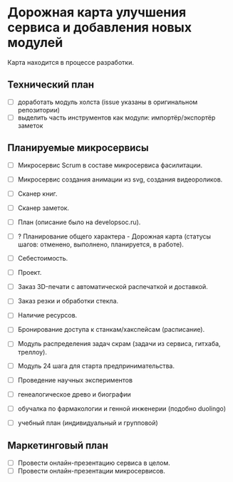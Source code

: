 # Дорожная карта улучшения сервиса и добавления новых модулей

Карта находится в процессе разработки.

## Технический план

- [ ] доработать модуль холста (issue указаны в оригинальном репозитории)
- [ ] выделить часть инструментов как модули: импортёр/экспортёр заметок

## Планируемые микросервисы

- [ ] Микросервис Scrum в составе микросервиса фасилитации.
- [ ] Микросервис создания анимации из svg, создания видеороликов.
- [ ] Сканер книг.
- [ ] Сканер заметок.
- [ ] План (описание было на developsoc.ru).
- [ ] ? Планирование общего характера - Дорожная карта (статусы шагов: отменено, выполнено, планируется, в работе).
- [ ] Себестоимость.
- [ ] Проект.
- [ ] Заказ 3D-печати с автоматической распечаткой и доставкой.
- [ ] Заказ резки и обработки стекла.
- [ ] Наличие ресурсов.
- [ ] Бронирование доступа к станкам/хакспейсам (расписание).
- [ ] Модуль распределения задач  скрам (задачи из сервиса, гитхаба, треллоу).
- [ ] Модуль 24 шага для старта предпринимательства.
- [ ] Проведение научных экспериментов
- [ ] генеалогическое древо и биографии
- [ ] обучалка по фармакологии и генной инженерии (подобно duolingo)
- [ ] учебный план (индивидуальный и групповой)


## Маркетинговый план

- [ ] Провести онлайн-презентацию сервиса в целом.
- [ ] Провести онлайн-презентации микросервисов.
